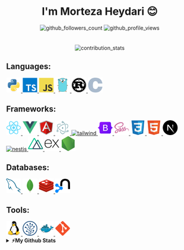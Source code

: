 <h1 align="center"> I'm <strong>Morteza Heydari</strong> 😊 </h1>

<div align="center" style="margin-bottom: 20px">
	<img src="https://img.shields.io/github/followers/MortezaHeydari97?label=followers+count&style=plastic&color=blue" alt="github_followers_count" />
	<img src="https://komarev.com/ghpvc/?username=MortezaHeydari97&label=profile+views+count&style=plastic&color=blue" alt="github_profile_views" />
</div>

<br/>

<div align="center">
	<img src="https://github-readme-streak-stats.herokuapp.com?user=MortezaHeydari97&theme=dark&hide_border=true" alt="contribution_stats" />
</div>

<h2>Languages:</h2>
	
<div>
	<a href="https://www.python.org" target="_blank" title="Python Programming Language">
		<img src="https://raw.githubusercontent.com/devicons/devicon/master/icons/python/python-original.svg" alt="Python Programming Language Logo" width="40" height="40"/> 
	</a>
	<a href="https://typescriptlang.org" target="_blank" title="Typescript Programming Language">
		<img src="https://raw.githubusercontent.com/devicons/devicon/master/icons/typescript/typescript-original.svg" alt="Typescript Programming Language Logo" width="40" height="40"/> 
	</a>
	<a href="https://developer.mozilla.org/en-US/docs/Web/JavaScript" target="_blank" title="Javascript Programming Language">
		<img src="https://raw.githubusercontent.com/devicons/devicon/master/icons/javascript/javascript-original.svg" alt="Javascript Programming Language Logo" width="40" height="40"/> 
	</a>
	<a href="https://www.python.org" target="_blank" title="Go Programming Language">
		<img src="https://raw.githubusercontent.com/devicons/devicon/master/icons/go/go-original.svg" alt="Go Programming Language Logo" width="40" height="40"/> 
	</a>
	<a href="https://www.python.org" target="_blank" title="Rust Programming Language">
		<img src="https://raw.githubusercontent.com/devicons/devicon/master/icons/rust/rust-original.svg" alt="Rust Programming Language Logo" width="40" height="40"/> 
	</a>
 	<a href="https://www.c-language.org" target="_blank" title="C Programming Language">
		<img src="https://raw.githubusercontent.com/devicons/devicon/master/icons/c/c-original.svg" alt="C Programming Language Logo" width="40" height="40"/> 
	</a>
</div>

<h2>Frameworks:</h2>

<div>
	<a href="https://reactjs.org" target="_blank"> 
		<img src="https://raw.githubusercontent.com/devicons/devicon/master/icons/react/react-original.svg" alt="reactjs" width="40" height="40"/> 
	</a>
	<a href="https://vuejs.org" target="_blank"> 
		<img src="https://raw.githubusercontent.com/devicons/devicon/master/icons/vuejs/vuejs-original.svg" alt="vuejs" width="40" height="40"/> 
	</a>
	<a href="https://angular.org" target="_blank"> 
		<img src="https://raw.githubusercontent.com/devicons/devicon/master/icons/angularjs/angularjs-original.svg" alt="angularjs" width="40" height="40"/> 
	</a>
	<a href="https://electronjs.org" target="_blank"> 
		<img src="https://raw.githubusercontent.com/devicons/devicon/master/icons/electron/electron-original.svg" alt="electronjs" width="40" height="40"/>
	</a>
	<a href="https://tailwindcss.com" target="_blank"> 
		<img src="https://upload.wikimedia.org/wikipedia/commons/thumb/d/d5/Tailwind_CSS_Logo.svg/1024px-Tailwind_CSS_Logo.svg.png" alt="tailwind" width="40" height="40"/>
	</a>
	<a href="https://getbootstrap.com" target="_blank"> 
		<img src="https://raw.githubusercontent.com/devicons/devicon/master/icons/bootstrap/bootstrap-original.svg" alt="bootstrap" width="40" height="40"/>
	</a>
	<a href="https://sass-lang.com" target="_blank"> 
		<img src="https://raw.githubusercontent.com/devicons/devicon/master/icons/sass/sass-original.svg" alt="bootstrap" width="40" height="40"/>
	</a>
	<a href="https://developer.mozilla.org/en-US/docs/Web/CSS" target="_blank"> 
		<img src="https://raw.githubusercontent.com/devicons/devicon/master/icons/css3/css3-original.svg" alt="css" width="40" height="40"/>
	</a>
	<a href="https://developer.mozilla.org/en-US/docs/Web/HTML" target="_blank"> 
		<img src="https://raw.githubusercontent.com/devicons/devicon/master/icons/html5/html5-original.svg" alt="html" width="40" height="40"/>
	</a>
	<a href="https://nextjs.org" target="_blank"> 
		<img src="https://raw.githubusercontent.com/devicons/devicon/master/icons/nextjs/nextjs-original.svg" alt="nextjs" width="40" height="40"/> 
	</a>
	<a href="https://nestjs.com" target="_blank"> 
		<img src="https://d33wubrfki0l68.cloudfront.net/e937e774cbbe23635999615ad5d7732decad182a/26072/logo-small.ede75a6b.svg" alt="nestjs" width="40" height="40"/> 
	</a>
	<a href="https://nuxtjs.com" target="_blank"> 
		<img src="https://raw.githubusercontent.com/devicons/devicon/master/icons/nuxtjs/nuxtjs-original.svg" alt="nuxtjs" width="40" height="40"/> 
	</a>
	<a href="https://expressjs.com" target="_blank"> 
		<img src="https://raw.githubusercontent.com/devicons/devicon/master/icons/express/express-original.svg" alt="express" width="40" height="40"/> 
	</a>
	<a href="https://nodejs.org" target="_blank"> 
		<img src="https://raw.githubusercontent.com/devicons/devicon/master/icons/nodejs/nodejs-original.svg" alt="nodejs" width="40" height="40"/> 
	</a>
</div>

<h2>Databases:</h2>

<div>
	<a href="https://mysql.com" target="_blank" title="MySQL Database">
		<img src="https://raw.githubusercontent.com/devicons/devicon/master/icons/mysql/mysql-original.svg" alt="MySQL Logo" width="40" height="40"/>
	</a>
	<a href="https://mongodb.com" target="_blank" title="Mongo DB">
		<img src="https://raw.githubusercontent.com/devicons/devicon/master/icons/mongodb/mongodb-original.svg" alt="Mongo DB Logo" width="40" height="40"/>
	</a>
	<a href="https://redis.io" target="_blank" title="Redis Database">
		<img src="https://raw.githubusercontent.com/devicons/devicon/master/icons/redis/redis-original.svg" alt="Redis Logo" width="40" height="40"/>
	</a>
	<a href="https://neo4j.com/" target="_blank" title="Neo4J Database">
		<img src="https://raw.githubusercontent.com/devicons/devicon/master/icons/neo4j/neo4j-original.svg" alt="Neo4J Logo" width="40" height="40"/>
	</a>
</div>

<h2>Tools:</h2>

<div>
	<a href="https://linux.org" target="_blank" title="Linux"> 
		<img src="https://raw.githubusercontent.com/devicons/devicon/master/icons/linux/linux-original.svg" alt="Linux Logo" width="40" height="40"/>
	</a>
	<a href="https://sourcetree.com" target="_blank"> 
		<img src="https://raw.githubusercontent.com/devicons/devicon/master/icons/sourcetree/sourcetree-original.svg" alt="sourcetree" width="40" height="40"/>
	</a>
	<a href="https://docker.com" target="_blank"> 
		<img src="https://raw.githubusercontent.com/devicons/devicon/master/icons/docker/docker-original.svg" alt="docker" width="40" height="40"/>
	</a>
	<a href="https://git-scm.com" target="_blank"> 
		<img src="https://raw.githubusercontent.com/devicons/devicon/master/icons/git/git-original.svg" alt="bootstrap" width="40" height="40"/>
	</a>
</div>

<details>
	<summary><b>⚡My Github Stats</b></summary>
	<div align="center">
		<img src="https://github-readme-stats.vercel.app/api?username=MortezaHeydari97&show_icons=true&theme=dark" alt="github_profile_stats" />
		<br/>
		<img src="https://github-readme-stats.vercel.app/api/top-langs/?username=MortezaHeydari97&layout=compact&theme=dark" alt="most_used_programming_languages_info" />
	</div>
</details>
